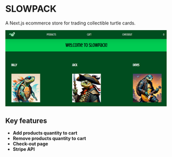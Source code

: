 # SLOWPACK

A Next.js ecommerce store for trading collectible turtle cards.

![Slowpack website landing page](/public/images/landingpageslowpack.PNG 'Slowpack landing page')

## Key features

- **Add products quantity to cart**
- **Remove products quantity to cart**
- **Check-out page**
- **Stripe API**
